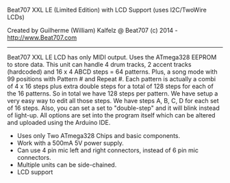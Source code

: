Beat707 XXL LE (Limited Edition) with LCD Support (uses I2C/TwoWire LCDs)

Created by Guilherme (William) Kalfelz
@ Beat707 (c) 2014 - http://www.Beat707.com

------------------------------------------------------------------------------------------------

Beat707 XXL LE LCD has only MIDI output.
Uses the ATmega328 EEPROM to store data.
This unit can handle 4 drum tracks, 2 accent tracks (hardcoded) and 16 x 4 ABCD steps = 64 patterns.
Plus, a song mode with 99 positions with Pattern # and Repeat #.
Each pattern is actually a combi of 4 x 16 steps plus extra double steps for a total of 128 steps for each of the 16 patterns.
So in total we have 128 steps per pattern. We have setup a very easy way to edit all those steps.
We have steps A, B, C, D for each set of 16 steps.
Also, you can set a set to "double-step" and it will blink instead of light-up.
All options are set into the program itself which can be altered and uploaded using the Arduino IDE.

- Uses only Two ATmega328 Chips and basic components.
- Work with a 500mA 5V power supply.
- Can use 4 pin mic left and right connectors, instead of 6 pin mic connectors.
- Multiple units can be side-chained.
- LCD support